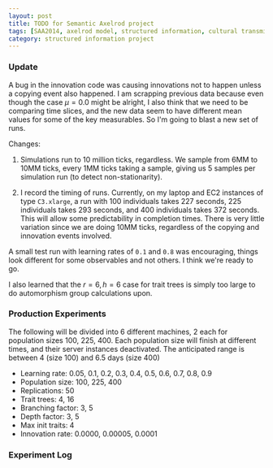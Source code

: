 ```yaml
---
layout: post
title: TODO for Semantic Axelrod project
tags: [SAA2014, axelrod model, structured information, cultural transmission, dissertation,experiments,  experiment-semanticaxelrod]
category: structured information project
---
```


### Update ###

A bug in the innovation code was causing innovations not to happen unless a copying event also happened.  I am scrapping previous data because even though the case $\mu = 0.0$ might be alright, 
I also think that we need to be comparing time slices, and the new data seem to have different mean 
values for some of the key measurables.  So I'm going to blast a new set of runs.  

Changes:

1.  Simulations run to 10 million ticks, regardless.  We sample from 6MM to 10MM ticks, every 1MM ticks taking a sample, giving us 5 samples per simulation run (to detect non-stationarity).

2.  I record the timing of runs.  Currently, on my laptop and EC2 instances of type `C3.xlarge`, a run with 100 individuals takes 227 seconds, 225 individuals takes 293 seconds, and 400 individuals takes 372 seconds.  This will allow some predictability in completion times.  There is very little variation since we are doing 10MM ticks, regardless of the copying and innovation events involved.  

A small test run with learning rates of `0.1` and `0.8` was encouraging, things look different for some observables and not others.  I think we're ready to go.  

I also learned that the $r=6, h=6$ case for trait trees is simply too large to do automorphism group calculations upon.  


### Production Experiments ###

The following will be divided into 6 different machines, 2 each for population sizes 100, 225, 400.  Each population size will finish at different times, and their server instances deactivated.  The anticipated range is between 4 (size 100) and 6.5 days (size 400)

* Learning rate:  0.05, 0.1, 0.2, 0.3, 0.4, 0.5, 0.6, 0.7, 0.8, 0.9
* Population size:  100, 225, 400
* Replications: 50
* Trait trees:  4, 16
* Branching factor:  3, 5
* Depth factor: 3, 5
* Max init traits: 4
* Innovation rate: 0.0000, 0.00005, 0.0001


### Experiment Log ###



